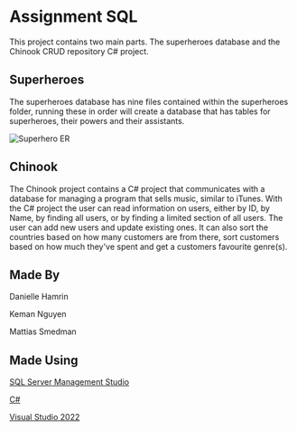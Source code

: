# Assignment SQL

This project contains two main parts. The superheroes database and the Chinook CRUD repository C# project.

## Superheroes

The superheroes database has nine files contained within the superheroes folder, running these in order will create a database that has tables for superheroes, their powers and their assistants.

![Superhero ER](https://user-images.githubusercontent.com/69638146/220083693-ce773610-fc03-42a4-af41-0a5be6927fba.png)

## Chinook

The Chinook project contains a C# project that communicates with a database for managing a program that sells music, similar to iTunes. With the C# project the user can read information on users, either by ID, by Name, by finding all users, or by finding a limited section of all users. The user can add new users and update existing ones. It can also sort the countries based on how many customers are from there, sort customers based on how much they've spent and get a customers favourite genre(s).

## Made By

Danielle Hamrin

Keman Nguyen

Mattias Smedman

## Made Using

[SQL Server Management Studio](https://learn.microsoft.com/en-us/sql/ssms/download-sql-server-management-studio-ssms?view=sql-server-ver16)

[C#](https://learn.microsoft.com/en-us/dotnet/csharp/)

[Visual Studio 2022](https://visualstudio.microsoft.com/vs/)

